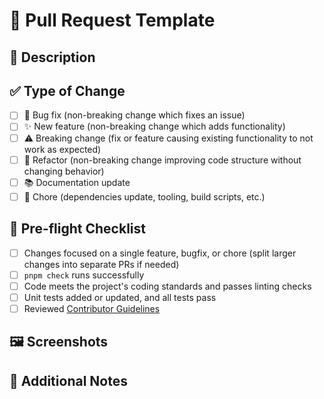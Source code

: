 # 🚀 Pull Request Template

## 📖 Description

<!-- Provide a clear, concise description of what this PR does and the problem it solves. Include links to related issues, if applicable. -->

## ✅ Type of Change

<!-- Check all boxes that apply -->

- [ ] 🐞 Bug fix (non-breaking change which fixes an issue)
- [ ] ✨ New feature (non-breaking change which adds functionality)
- [ ] ⚠️ Breaking change (fix or feature causing existing functionality to not work as expected)
- [ ] 🔨 Refactor (non-breaking change improving code structure without changing behavior)
- [ ] 📚 Documentation update
- [ ] 🧹 Chore (dependencies update, tooling, build scripts, etc.)

## 🧪 Pre-flight Checklist

<!-- Verify these items before submitting -->

- [ ] Changes focused on a single feature, bugfix, or chore (split larger changes into separate PRs if needed)
- [ ] `pnpm check` runs successfully
- [ ] Code meets the project's coding standards and passes linting checks
- [ ] Unit tests added or updated, and all tests pass
- [ ] Reviewed [Contributor Guidelines](https://github.com/inverzo/ecomverzo/blob/master/CONTRIBUTING.md)

## 🖼️ Screenshots

<!-- Include screenshots or screen recordings for UI-related changes -->

## 💬 Additional Notes

<!-- Add any context or additional information helpful for reviewing this PR -->
